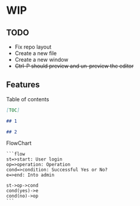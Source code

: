 # WIP

## TODO

- Fix repo layout
- Create a new file
- Create a new window
- ~~Ctrl-P should preview and un-preview the editor~~

## Features

Table of contents

```markdown
[TOC]

## 1

## 2
```

FlowChart

    ```flow
    st=>start: User login
    op=>operation: Operation
    cond=>condition: Successful Yes or No?
    e=>end: Into admin

    st->op->cond
    cond(yes)->e
    cond(no)->op
    ```
